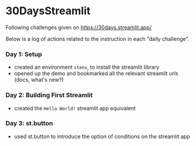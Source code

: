 # 30DaysStreamlit
Following challenges given on https://30days.streamlit.app/

Below is a log of actions related to the instruction in each "daily challenge".

### Day 1: Setup
- created an environment `stenv`, to install the streamlit library
- opened up the demo and bookmarked all the relevant streamlit urls (docs, what's new?)

### Day 2: Building First Streamlit
- created the `Hello World!` streamlit app equivalent

### Day 3: st.button
- used st.button to introduce the option of conditions on the streamlit app

